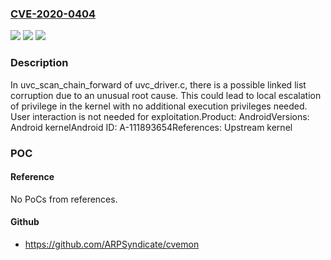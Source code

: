 ### [CVE-2020-0404](https://cve.mitre.org/cgi-bin/cvename.cgi?name=CVE-2020-0404)
![](https://img.shields.io/static/v1?label=Product&message=Android&color=blue)
![](https://img.shields.io/static/v1?label=Version&message=n%2Fa&color=blue)
![](https://img.shields.io/static/v1?label=Vulnerability&message=Elevation%20of%20privilege&color=brighgreen)

### Description

In uvc_scan_chain_forward of uvc_driver.c, there is a possible linked list corruption due to an unusual root cause. This could lead to local escalation of privilege in the kernel with no additional execution privileges needed. User interaction is not needed for exploitation.Product: AndroidVersions: Android kernelAndroid ID: A-111893654References: Upstream kernel

### POC

#### Reference
No PoCs from references.

#### Github
- https://github.com/ARPSyndicate/cvemon

